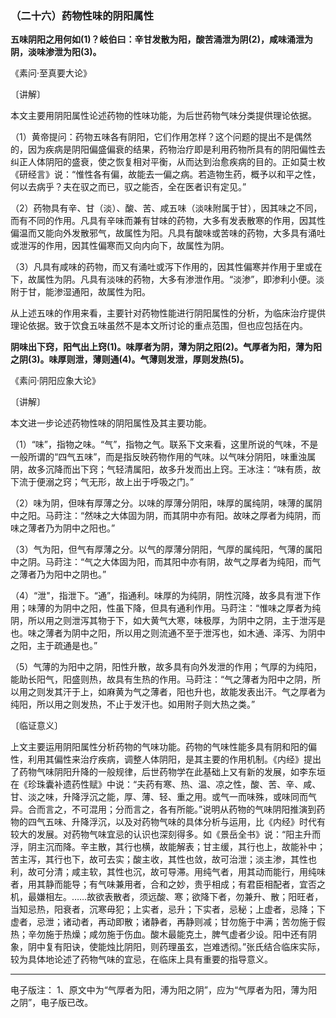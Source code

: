 ### （二十六）药物性味的阴阳属性

**五味阴阳之用何如(1)？岐伯曰：辛甘发散为阳，酸苦涌泄为阴(2)，咸味涌泄为阴，淡味渗泄为阳(3)。**

​《素问·至真要大论》

〔讲解〕

本文主要用阴阳属性论述药物的性味功能，为后世药物气味分类提供理论依据。

（1）黄帝提问：药物五味各有阴阳，它们作用怎样？这个问题的提出不是偶然的，因为疾病是阴阳偏盛偏衰的结果，药物治疗即是利用药物所具有的阴阳偏性去纠正人体阴阳的盛衰，使之恢复相对平衡，从而达到治愈疾病的目的。正如莫士枚《研经言》说：“惟性各有偏，故能去一偏之病。若造物生药，概予以和平之性，何以去病乎？夫在驭之而已，驭之能否，全在医者识有定见。”

（2）药物具有辛、甘（淡）、酸、苦、咸五味（淡味附属于甘），因其味之不同，而有不同的作用。凡具有辛味而兼有甘味的药物，大多有发表散寒的作用，因其性偏温而又能向外发散邪气，故属性为阳。凡具有酸味或苦味的药物，大多具有涌吐或泄泻的作用，因其性偏寒而又向内向下，故属性为阴。

（3）凡具有咸味的药物，而又有涌吐或泻下作用的，因其性偏寒并作用于里或在下，故属性为阴。凡具有淡味的药物，大多有渗泄作用。“淡渗”，即渗利小便。淡附于甘，能渗湿通阳，故属性为阳。

从上述五味的作用来看，主要针对药物性能进行阴阳属性的分析，为临床治疗提供理论依据。致于饮食五味虽然不是本文所讨论的重点范围，但也应包括在内。

**阴味出下窍，阳气出上窍(1)。味厚者为阴，薄为阴之阳(2)。气厚者为阳，薄为阳之阴(3)。味厚则泄，薄则通(4)。气薄则发泄，厚则发热(5)。**

《素问·阴阳应象大论》

〔讲解〕

本文进一步论述药物性味的阴阳属性及其主要功能。

（1）“味”，指物之味。“气”，指物之气。联系下文来看，这里所说的气味，不是一般所谓的“四气五味”，而是指反映药物作用的气味。以气味分阴阳，味重浊属阴，故多沉降而出下窍；气轻清属阳，故多升发而出上窍。王冰注：“味有质，故下流于便溺之窍；气无形，故上出于呼吸之门。”

（2）味为阴，但味有厚薄之分。以味的厚薄分阴阳，味厚的属纯阴，味薄的属阴中之阳。马莳注：“然味之大体固为阴，而其阴中亦有阳。故味之厚者为纯阴，而味之薄者乃为阴中之阳也。”

（3）气为阳，但气有厚薄之分。以气的厚薄分阴阳，气厚的属纯阳，气薄的属阳中之阴。马莳注：“气之大体固为阳，而其阳中亦有阴，故气之厚者为纯阳，而气之薄者乃为阳中之阴也。”

（4）“泄"，指泄下。“通”，指通利。味厚的为纯阴，阴性沉降，故多具有泄下作用；味薄的为阴中之阳，性虽下降，但具有通利作用。马莳注：“惟味之厚者为纯阴，所以用之则泄泻其物于下，如大黄气大寒，味极厚，为阴中之阴，主于泄泻是也。味之薄者为阴中之阳，所以用之则流通不至于泄泻也，如木通、泽泻、为阴中之阳，主于疏通是也。”

（5）气薄的为阳中之阴，阳性升散，故多具有向外发泄的作用；气厚的为纯阳，能助长阳气，阳盛则热，故具有生热的作用。马莳注：“气之薄者为阳中之阴，所以用之则发其汗于上，如麻黄为气之薄者，阳也升也，故能发表出汗。气之厚者为纯阳，所以用之则发热，不止于发汗也。如用附子则大热之类。”

〔临证意义〕

上文主要运用阴阳属性分析药物的气味功能。药物的气味性能多具有阴和阳的偏性，利用其偏性来治疗疾病，调整人体阴阳，是其主要的作用机制。《内经》提出了药物气味阴阳升降的一般规律，后世药物学在此基础上又有新的发展，如李东垣在《珍珠囊补遗药性赋》中说：“夫药有寒、热、温、凉之性，酸、苦、辛、咸、甘、淡之味，升降浮沉之能，厚、薄、轻、重之用。或气一而味殊，或味同而气异。合而言之，不可混用；分而言之，各有所能。”说明从药物的气味阴阳推演到药物的四气五味、升降浮沉，以及对药物气味的具体分析与运用，比《内经》时代有较大的发展。对药物气味宜忌的认识也深刻得多。如《景岳全书》说：“阳主升而浮，阴主沉而降。辛主散，其行也横，故能解表；甘主缓，其行也上，故能补中；苦主泻，其行也下，故可去实；酸主收，其性也敛，故可治泄；淡主渗，其性也利，故可分清；咸主软，其性也沉，故可导滞。用纯气者，用其动而能行，用纯味者，用其静而能导；有气味兼用者，合和之妙，贵乎相成；有君臣相配者，宜否之机，最嫌相左。……故欲表散者，须远酸、寒；欲降下者，勿兼升、散；阳旺者，当知忌热，阳衰者，沉寒毋犯；上实者，忌升；下实者，忌秘；上虚者，忌降；下虚者，忌泄；诸动者，再动即散；诸静者，再静则减；甘勿施于中满；苦勿施于假热；辛勿施于热燥；咸勿施于伤血。酸木最能克土，脾气虚者少设。阳中还有阴象，阴中复有阳诀，使能烛比阴阳，则药理虽玄，岂难透彻。”张氏结合临床实际，较为具体地论述了药物气味的宜忌，在临床上具有重要的指导意义。

------
电子版注：
1、原文中为“气厚者为阳，溥为阳之阴”，应为“气厚者为阳，薄为阳之阴”，电子版已改。

